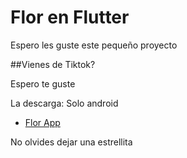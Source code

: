 # Flor en Flutter

Espero les guste este pequeño proyecto

##Vienes de Tiktok?

Espero te guste

La descarga:
Solo android
- [Flor App ](https://www.mediafire.com/file/3bg3uyhsrl494uz/app-release.apk/file)

No olvides dejar una estrellita 
